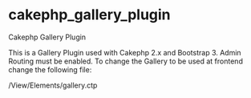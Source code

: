 cakephp_gallery_plugin
======================

Cakephp Gallery Plugin

This is a Gallery Plugin used with Cakephp 2.x and Bootstrap 3. Admin Routing must be enabled. To change the Gallery to be used at frontend change the following file:

/View/Elements/gallery.ctp
